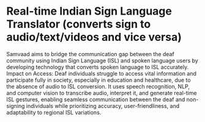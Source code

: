 # Real-time Indian Sign Language Translator (converts sign to audio/text/videos and vice versa)
Samvaad aims to bridge the communication gap between the deaf community using Indian Sign Language (ISL) and spoken language users by developing technology that converts spoken language to ISL accurately.
Impact on Access: Deaf individuals struggle to access vital information and participate fully in society, especially in education and healthcare, due to the absence of audio to ISL conversion.
It uses speech recognition, NLP, and computer vision to transcribe audio, interpret it, and generate real-time ISL gestures, enabling seamless communication between the deaf and non-signing individuals while prioritizing accuracy, user-friendliness, and adaptability to regional ISL variations.
